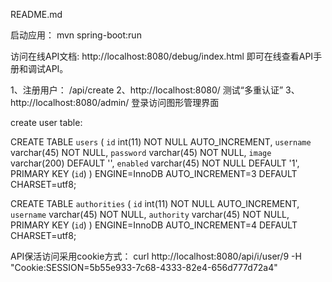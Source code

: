 README.md

启动应用：
mvn spring-boot:run

访问在线API文档:
http://localhost:8080/debug/index.html 即可在线查看API手册和调试API。

1、注册用户： /api/create
2、http://localhost:8080/ 测试“多重认证”
3、http://localhost:8080/admin/ 登录访问图形管理界面


create user table:

CREATE TABLE `users` (
  `id` int(11) NOT NULL AUTO_INCREMENT,
  `username` varchar(45) NOT NULL,
  `password` varchar(45) NOT NULL,
  `image` varchar(200) DEFAULT '',
  `enabled` varchar(45) NOT NULL DEFAULT '1',
  PRIMARY KEY (`id`)
) ENGINE=InnoDB AUTO_INCREMENT=3 DEFAULT CHARSET=utf8;

CREATE TABLE `authorities` (
  `id` int(11) NOT NULL AUTO_INCREMENT,
  `username` varchar(45) NOT NULL,
  `authority` varchar(45) NOT NULL,
  PRIMARY KEY (`id`)
) ENGINE=InnoDB AUTO_INCREMENT=4 DEFAULT CHARSET=utf8;


API保活访问采用cookie方式：
curl http://localhost:8080/api/i/user/9 -H "Cookie:SESSION=5b55e933-7c68-4333-82e4-656d777d72a4"
